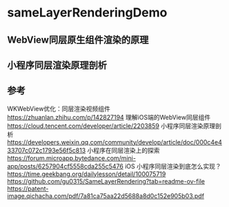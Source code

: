 # sameLayerRenderingDemo

## WebView同层原生组件渲染的原理
## 小程序同层渲染原理剖析

## 参考
WKWebView优化：同层渲染视频组件 https://zhuanlan.zhihu.com/p/142827194
理解iOS端的WebView同层组件 https://cloud.tencent.com/developer/article/2203859
小程序同层渲染原理剖析 https://developers.weixin.qq.com/community/develop/article/doc/000c4e433707c072c1793e56f5c813
小程序在同层渲染上的探索 https://forum.microapp.bytedance.com/mini-app/posts/6257904cf5558cda255c5476
iOS 小程序同层渲染到底怎么实现？ https://time.geekbang.org/dailylesson/detail/100075719
https://github.com/gu0315/SameLayerRendering?tab=readme-ov-file
https://patent-image.qichacha.com/pdf/7a81ca75aa22d5688a8d0c152e905b03.pdf

